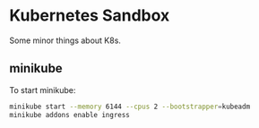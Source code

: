 # Kubernetes Sandbox

Some minor things about K8s.

## minikube

To start minikube:

```bash
minikube start --memory 6144 --cpus 2 --bootstrapper=kubeadm
minikube addons enable ingress
```